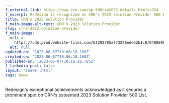 ```yaml
---
f_external-link: https://www.crn.com/sp-500/sp2023-details.htm?c=324
f_excerpt: Redesign is recognized on CRN's 2023 Solution Provider 500 List
title: CRN's 2023 Solution Provider
f_main-image-alt-text: CRN's 2023 Solution Provider
slug: crns-2023-solution-provider
f_main-image:
  url: >-
    https://cdn.prod.website-files.com/63292785af73226ede52b1c8/6480508b7740c0bad23e6737_SP%20500_web.avif
  alt: null
updated-on: '2023-06-07T10:06:18.160Z'
created-on: '2023-06-07T10:06:18.160Z'
published-on: '2023-06-07T10:16:16.785Z'
f_linkedin-post: false
layout: '[news].html'
tags: news
---
```


Redesign's exceptional achievements acknowledged as it secures a prominent spot on CRN's esteemed 2023 Solution Provider 500 List.
